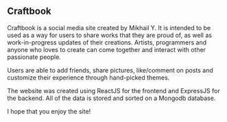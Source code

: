 ## Craftbook

Craftbook is a social media site created by Mikhail Y. It is intended to be used as a way for users to share works that they are proud of, as well as work-in-progress updates of their creations. Artists, programmers and  anyone who loves to create can come together and interact with other passionate people.

Users are able to add friends, share pictures, like/comment on posts and customize their experience through hand-picked themes.

The website was created using ReactJS for the frontend and ExpressJS for the backend. All of the data is stored and sorted on a Mongodb database.

I hope that you enjoy the site!
